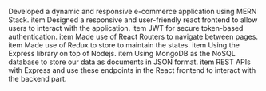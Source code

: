 Developed a dynamic and responsive e-commerce
application using MERN Stack.
item Designed a responsive and user-friendly react
frontend to allow users to interact with the
application.
item JWT  for secure token-based authentication.
item Made use of React Routers to navigate between pages.
item Made use of Redux to store to maintain the states.
item Using the Express library on top of Nodejs. 
item Using MongoDB as the NoSQL database to store our data as documents in JSON format.
item REST APIs with Express and use these endpoints in the React frontend to interact with the backend part.
